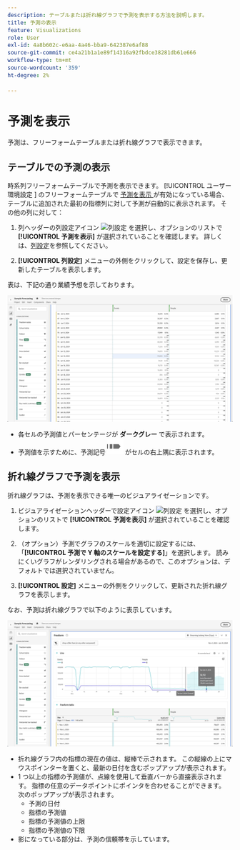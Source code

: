 ```yaml
---
description: テーブルまたは折れ線グラフで予測を表示する方法を説明します。
title: 予測の表示
feature: Visualizations
role: User
exl-id: 4a8b602c-e6aa-4a46-bba9-642387e6af88
source-git-commit: ce4a21b1a1e89f14316a92fbdce38281db61e666
workflow-type: tm+mt
source-wordcount: '359'
ht-degree: 2%

---
```


# 予測を表示

予測は、フリーフォームテーブルまたは折れ線グラフで表示できます。

## テーブルでの予測の表示

時系列フリーフォームテーブルで予測を表示できます。 [!UICONTROL  ユーザー環境設定 ] のフリーフォームテーブルで [ 予測を表示 ](../user-preferences.md) が有効になっている場合、テーブルに追加された最初の指標列に対して予測が自動的に表示されます。 その他の列に対して：

1. 列ヘッダーの列設定アイコン ![ 列設定 ](https://spectrum.adobe.com/static/icons/workflow_18/Smock_Settings_18_N.svg) を選択し、オプションのリストで **[!UICONTROL 予測を表示]** が選択されていることを確認します。 詳しくは、[列設定](../visualizations/freeform-table/column-row-settings/column-settings.md)を参照してください。

1. **[!UICONTROL 列設定]** メニューの外側をクリックして、設定を保存し、更新したテーブルを表示します。

表は、下記の通り業績予想を示しております。

![ テーブルに予測を表示 ](assets/show-forecast-table.png)

* 各セルの予測値とパーセンテージが **ダークグレー** で表示されます。
* 予測値を示すために、予測記号 ![ForecastAnalytics](/help/assets/icons/ForecastAnalytics.svg) がセルの右上隅に表示されます。


## 折れ線グラフで予測を表示

折れ線グラフは、予測を表示できる唯一のビジュアライゼーションです。

1. ビジュアライゼーションヘッダーで設定アイコン ![ 列設定 ](https://spectrum.adobe.com/static/icons/workflow_18/Smock_Settings_18_N.svg) を選択し、オプションのリストで **[!UICONTROL 予測を表示]** が選択されていることを確認します。

1. （オプション）予測でグラフのスケールを適切に設定するには、「**[!UICONTROL 予測で Y 軸のスケールを設定する]**」を選択します。 読みにくいグラフがレンダリングされる場合があるので、このオプションは、デフォルトでは選択されていません。

1. **[!UICONTROL 設定]** メニューの外側をクリックして、更新された折れ線グラフを表示します。

なお、予測は折れ線グラフで以下のように表示しています。

![ 折れ線グラフに予測を表示 ](assets/show-forecast-linechart.png)

* 折れ線グラフ内の指標の現在の値は、縦棒で示されます。 この縦線の上にマウスポインターを置くと、最新の日付を含むポップアップが表示されます。
* 1 つ以上の指標の予測値が、点線を使用して垂直バーから直接表示されます。 指標の任意のデータポイントにポインタを合わせることができます。 次のポップアップが表示されます。
   * 予測の日付
   * 指標の予測値
   * 指標の予測値の上限
   * 指標の予測値の下限
* 影になっている部分は、予測の信頼帯を示しています。

